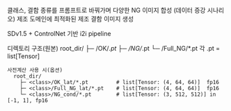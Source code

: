 클래스, 결함 종류를 프롬프트로 바꿔가며 다양한 NG 이미지 합성 (데이터 증강 시나리오)
제조 도메인에 최적화된 제조 결함 이미지 생성 

SDv1.5 + ControlNet 기반 i2i pipeline

디렉토리 구조(원본)
      root_dir/
        ├─ <class>/OK/*.pt
        ├─ <class>/NG/*.pt
        └─ <class>/Full_NG/*.pt
      각 .pt = list[Tensor]

    사전계산 사용 시(옵션)
      root_dir/
        ├─ <class>/OK_lat/*.pt         # list[Tensor: (4, 64, 64)]  fp16
        ├─ <class>/Full_NG_lat/*.pt    # list[Tensor: (4, 64, 64)]  fp16
        └─ <class>/NG_cond/*.pt        # list[Tensor: (3, 512, 512)] in [-1, 1], fp16
